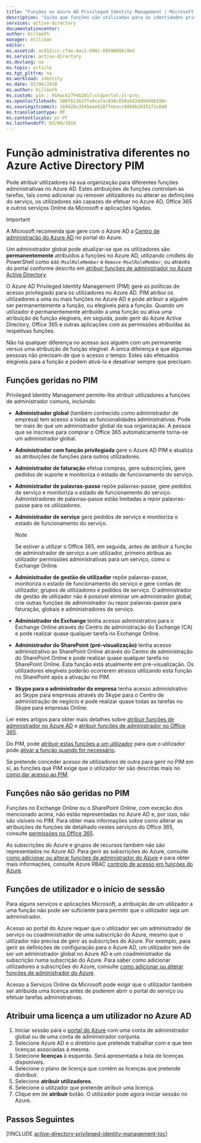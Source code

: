 ```yaml
---
title: "Funções no Azure AD Privileged Identity Management | Microsoft Docs"
description: "Saiba que funções são utilizadas para as identidades privilegiadas com a extensão do Azure Privileged Identity Management."
services: active-directory
documentationcenter: 
author: billmath
manager: mtillman
editor: 
ms.assetid: ac812ccc-cf4e-4ac2-b981-69598056c9ed
ms.service: active-directory
ms.devlang: na
ms.topic: article
ms.tgt_pltfrm: na
ms.workload: identity
ms.date: 03/04/2018
ms.author: billmath
ms.custom: pim ; H1Hack27Feb2017;oldportal;it-pro;
ms.openlocfilehash: 500fb11627fa0ce7ac838c650a582dd9d49b598c
ms.sourcegitcommit: 168426c3545eae6287febecc8804b1035171c048
ms.translationtype: MT
ms.contentlocale: pt-PT
ms.lasthandoff: 03/08/2018
---
```

# <a name="different-administrative-role-in-azure-active-directory-pim"></a>Função administrativa diferentes no Azure Active Directory PIM
<!-- **PLACEHOLDER: Need description of how this works. Azure PIM uses roles from MSODS objects.**-->

Pode atribuir utilizadores na sua organização para diferentes funções administrativas no Azure AD. Estes atribuições de funções controlam as tarefas, tais como adicionar ou remover utilizadores ou alterar as definições do serviço, os utilizadores são capazes de efetuar no Azure AD, Office 365 e outros serviços Online da Microsoft e aplicações ligadas.  

> [!IMPORTANT]
> A Microsoft recomenda que gere com o Azure AD a [Centro de administração do Azure AD](https://aad.portal.azure.com) no portal do Azure.

Um administrador global pode atualizar-se que os utilizadores são **permanentemente** atribuídos a funções no Azure AD, utilizando cmdlets do PowerShell como `Add-MsolRoleMember` e `Remove-MsolRoleMember`, ou através do portal conforme descrito em [atribuir funções de administrador no Azure Active Directory](active-directory-assign-admin-roles-azure-portal.md).

O Azure AD Privileged Identity Management (PIM) gere as políticas de acesso privilegiado para os utilizadores no Azure AD. PIM atribui os utilizadores a uma ou mais funções no Azure AD e pode atribuir a alguém ser permanentemente a função, ou elegíveis para a função. Quando um utilizador é permanentemente atribuído a uma função ou ativa uma atribuição de função elegíveis, em seguida, pode gerir do Azure Active Directory, Office 365 e outras aplicações com as permissões atribuídas às respetivas funções.

Não há qualquer diferença no acesso aos alguém com um permanente versus uma atribuição de função elegível. A única diferença é que algumas pessoas não precisam de que o acesso o tempo. Estes são efetuados elegíveis para a função e podem ativá-la e desativar sempre que precisam.

## <a name="roles-managed-in-pim"></a>Funções geridas no PIM
Privileged Identity Management permite-lhe atribuir utilizadores a funções de administrador comuns, incluindo:

* **Administrador global** (também conhecido como administrador de empresa) tem acesso a todas as funcionalidades administrativas. Pode ter mais do que um administrador global da sua organização. A pessoa que se inscreve para comprar o Office 365 automaticamente torna-se um administrador global.
* **Administrador com função privilegiada** gere o Azure AD PIM e atualiza as atribuições de funções para outros utilizadores.  
* **Administrador de faturação** efetua compras, gere subscrições, gere pedidos de suporte e monitoriza o estado de funcionamento do serviço.
* **Administrador de palavras-passe** repõe palavras-passe, gere pedidos de serviço e monitoriza o estado de funcionamento do serviço. Administradores de palavras-passe estão limitadas a repor palavras-passe para os utilizadores.
* **Administrador de serviço** gere pedidos de serviço e monitoriza o estado de funcionamento do serviço.
  
  > [!NOTE]
  > Se estiver a utilizar o Office 365, em seguida, antes de atribuir a função de administrador de serviço a um utilizador, primeiro atribua ao utilizador permissões administrativas para um serviço, como o Exchange Online.
  > 
  > 
* **Administrador de gestão de utilizador** repõe palavras-passe, monitoriza o estado de funcionamento do serviço e gere contas de utilizador, grupos de utilizadores e pedidos de serviço. O administrador de gestão de utilizador não é possível eliminar um administrador global, crie outras funções de administrador ou repor palavras-passe para faturação, globais e administradores de serviço.
* **Administrador do Exchange** tenha acesso administrativo para o Exchange Online através do Centro de administração do Exchange (CA) e pode realizar quase qualquer tarefa no Exchange Online.
* **Administrador do SharePoint (pré-visualização)** tenha acesso administrativo ao SharePoint Online através do Centro de administração do SharePoint Online e pode realizar quase qualquer tarefa no SharePoint Online. Esta função está atualmente em pré-visualização. Os utilizadores elegíveis poderão ocorrerem atrasos utilizando esta função no SharePoint após a ativação no PIM.
* **Skype para o administrador da empresa** tenha acesso administrativo ao Skype para empresas através do Skype para o Centro de administração de negócio e pode realizar quase todas as tarefas no Skype para empresas Online.

Ler estes artigos para obter mais detalhes sobre [atribuir funções de administrador no Azure AD](active-directory-assign-admin-roles-azure-portal.md) e [atribuir funções de administrador no Office 365](https://support.office.com/article/Assigning-admin-roles-in-Office-365-eac4d046-1afd-4f1a-85fc-8219c79e1504).

<!--**PLACEHOLDER: The above article may not be the one we want since PIM gets roles from places other that Office 365**-->


Do PIM, pode [atribuir estas funções a um utilizador](active-directory-privileged-identity-management-how-to-add-role-to-user.md) para que o utilizador pode [ativar a função quando for necessário](active-directory-privileged-identity-management-how-to-activate-role.md).

Se pretende conceder acesso de utilizadores de outra para gerir no PIM em si, as funções que PIM exige que o utilizador ter são descritas mais no [como dar acesso ao PIM](active-directory-privileged-identity-management-how-to-give-access-to-pim.md).

<!-- ## The PIM Security Administrator Role **PLACEHOLDER: Need description of the Security Administrator role.**-->

## <a name="roles-not-managed-in-pim"></a>Funções não são geridas no PIM
Funções no Exchange Online ou o SharePoint Online, com exceção dos mencionado acima, não estão representadas no Azure AD e, por isso, não são visíveis no PIM. Para obter mais informações sobre como alterar as atribuições de funções de detalhado nestes serviços do Office 365, consulte [permissões no Office 365](https://support.office.com/article/Permissions-in-Office-365-da585eea-f576-4f55-a1e0-87090b6aaa9d).

As subscrições do Azure e grupos de recursos também não são representados no Azure AD. Para gerir as subscrições do Azure, consulte [como adicionar ou alterar funções de administrador do Azure](../billing/billing-add-change-azure-subscription-administrator.md) e para obter mais informações, consulte Azure RBAC [controlo de acesso em funções do Azure](role-based-access-control-configure.md).

<!--**The above links might be replaced by ones that are from within this documentation repository **-->


## <a name="user-roles-and-signing-in"></a>Funções de utilizador e o início de sessão
Para alguns serviços e aplicações Microsoft, a atribuição de um utilizador a uma função não pode ser suficiente para permitir que o utilizador seja um administrador.

Acesso ao portal do Azure requer que o utilizador ser um administrador de serviço ou coadministrador de uma subscrição do Azure, mesmo que o utilizador não precisa de gerir as subscrições do Azure.  Por exemplo, para gerir as definições de configuração para o Azure AD, um utilizador tem de ser um administrador global no Azure AD e um coadministrador da subscrição numa subscrição do Azure.  Para saber como adicionar utilizadores a subscrições do Azure, consulte [como adicionar ou alterar funções de administrador do Azure](../billing/billing-add-change-azure-subscription-administrator.md).

Acesso a Serviços Online da Microsoft pode exigir que o utilizador também ser atribuída uma licença antes de poderem abrir o portal do serviço ou efetuar tarefas administrativas.

## <a name="assign-a-license-to-a-user-in-azure-ad"></a>Atribuir uma licença a um utilizador no Azure AD
1. Iniciar sessão para o [portal do Azure](http://portal.azure.com) com uma conta de administrador global ou de uma conta de administrador conjunta.
3. Selecione Azure AD e o diretório que pretende trabalhar com e que tem licenças associadas à mesma.
4. Selecione **licenças** à esquerda. Será apresentada a lista de licenças disponíveis.
5. Selecione o plano de licença que contém as licenças que pretende distribuir.
6. Selecione **atribuir utilizadores**.
7. Selecione o utilizador que pretende atribuir uma licença.
8. Clique em de **atribuir** botão.  O utilizador pode agora iniciar sessão no Azure.

<!--Every topic should have next steps and links to the next logical set of content to keep the customer engaged-->
## <a name="next-steps"></a>Passos Seguintes
[!INCLUDE [active-directory-privileged-identity-management-toc](../../includes/active-directory-privileged-identity-management-toc.md)]

